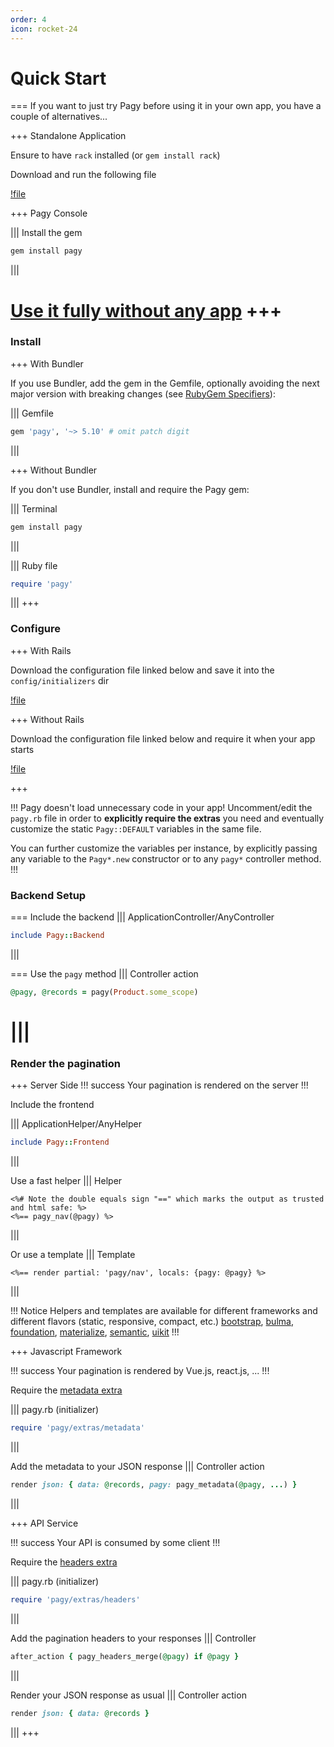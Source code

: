 ```yaml
---
order: 4
icon: rocket-24
---
```


# Quick Start

=== If you want to just try Pagy before using it in your own app, you have a couple of alternatives...

+++ Standalone Application

Ensure to have `rack` installed (or `gem install rack`)

Download and run the following file

[!file](apps/pagy_standalone_app.ru)

+++ Pagy Console

||| Install the gem
```sh
gem install pagy
```
|||

[Use it fully without any app](docs/api/console.md)
+++
===

### Install

+++ With Bundler

If you use Bundler, add the gem in the Gemfile, optionally avoiding the next major version with breaking changes (see [RubyGem Specifiers](http://guides.rubygems.org/patterns/#pessimistic-version-constraint)):

||| Gemfile
```ruby   
gem 'pagy', '~> 5.10' # omit patch digit
```
|||
 
+++ Without Bundler

If you don't use Bundler, install and require the Pagy gem:
 
||| Terminal
```bash
gem install pagy
```
|||

||| Ruby file
```ruby
require 'pagy'
```
|||
+++

### Configure 

+++ With Rails

Download the configuration file linked below and save it into the `config/initializers` dir

[!file](lib/config/pagy.rb)

+++ Without Rails

Download the configuration file linked below and require it when your app starts

[!file](lib/config/pagy.rb)

+++

!!! Pagy doesn't load unnecessary code in your app!
Uncomment/edit the `pagy.rb` file in order to **explicitly require the extras** you need and eventually customize the static `Pagy::DEFAULT` variables in the same file.

You can further customize the variables per instance, by explicitly passing any variable to the `Pagy*.new` constructor or to any `pagy*` controller method.
!!!

### Backend Setup

=== Include the backend
||| ApplicationController/AnyController
```ruby
include Pagy::Backend
```
|||

=== Use the `pagy` method
||| Controller action
```ruby
@pagy, @records = pagy(Product.some_scope)
```
|||
===

### Render the pagination

+++ Server Side
!!! success
Your pagination is rendered on the server
!!!

Include the frontend 
        
||| ApplicationHelper/AnyHelper
```ruby
include Pagy::Frontend
```
|||

Use a fast helper
||| Helper
```erb
<%# Note the double equals sign "==" which marks the output as trusted and html safe: %>
<%== pagy_nav(@pagy) %>
```
|||

Or use a template
||| Template
```erb
<%== render partial: 'pagy/nav', locals: {pagy: @pagy} %>
```
|||

!!! Notice
Helpers and templates are available for different frameworks and different flavors (static, responsive, compact, etc.) [bootstrap](docs/extras/bootstrap.md), [bulma](docs/extras/bulma.md), [foundation](docs/extras/foundation.md), [materialize](docs/extras/materialize.md), [semantic](docs/extras/semantic.md), [uikit](docs/extras/uikit.md)
!!!

+++ Javascript Framework
   
!!! success
Your pagination is rendered by Vue.js, react.js, ...
!!!

Require the [metadata extra](docs/extras/metadata.md)

||| pagy.rb (initializer)
```ruby
require 'pagy/extras/metadata'
```
|||

Add the metadata to your JSON response
||| Controller action
```ruby
render json: { data: @records, pagy: pagy_metadata(@pagy, ...) }
```
|||

+++ API Service 

!!! success
Your API is consumed by some client
!!!

Require the [headers extra](docs/extras/headers.md)

||| pagy.rb (initializer)
```ruby
require 'pagy/extras/headers'
```
|||

Add the pagination headers to your responses
||| Controller
 ```ruby
 after_action { pagy_headers_merge(@pagy) if @pagy }
 ```
|||

Render your JSON response as usual
||| Controller action
 ```ruby
 render json: { data: @records }
 ```
|||
+++

